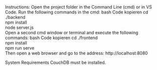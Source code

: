 Instructions:
Open the project folder in the Command Line (cmd) or in VS Code.
Run the following commands in the cmd:
bash
Code kopieren
cd ./backend  
npm install  
node server.js  
Open a second cmd window or terminal and execute the following commands:
bash
Code kopieren
cd ./frontend  
npm install  
npm run serve  
Then open a web browser and go to the address:
http://localhost:8080

System Requirements
CouchDB must be installed.
